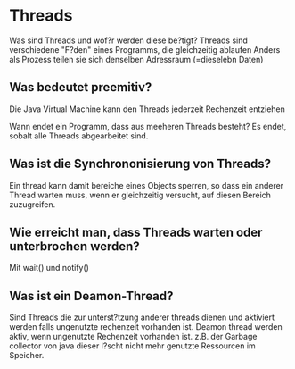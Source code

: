 # Threads
Was sind Threads und wof?r werden diese be?tigt?
Threads sind verschiedene "F?den" eines Programms, die gleichzeitig ablaufen Anders als Prozess teilen sie sich denselben Adressraum (=dieselebn Daten)

## Was bedeutet preemitiv?
Die Java Virtual Machine kann den Threads jederzeit Rechenzeit entziehen

Wann endet ein Programm, dass aus meeheren Threads besteht?
Es endet, sobalt alle Threads abgearbeitet sind.

## Was ist die Synchrononisierung von Threads?
Ein thread kann damit bereiche eines Objects sperren, so dass ein anderer Thread warten muss, wenn er gleichzeitig versucht, auf diesen Bereich zuzugreifen.

## Wie erreicht man, dass Threads warten oder unterbrochen werden?
Mit wait() und notify()

## Was ist ein Deamon-Thread?
Sind Threads die zur unterst?tzung anderer threads dienen und aktiviert werden falls ungenutzte rechenzeit vorhanden ist.
Deamon thread werden aktiv, wenn ungenutzte Rechenzeit vorhanden ist. z.B. der Garbage collector von java dieser l?scht nicht mehr genutzte Ressourcen im Speicher.
